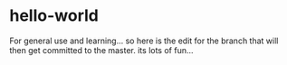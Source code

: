 # hello-world
For general use and learning...
so here is the edit for the branch that will then get committed to the master.
its lots of fun...
